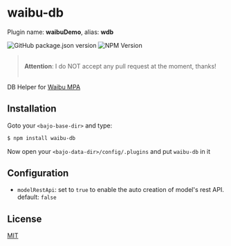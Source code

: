 # waibu-db

Plugin name: **waibuDemo**, alias: **wdb**

![GitHub package.json version](https://img.shields.io/github/package-json/v/ardhi/waibu-db) ![NPM Version](https://img.shields.io/npm/v/waibu-db)

> <br />**Attention**: I do NOT accept any pull request at the moment, thanks!<br /><br />

DB Helper for [Waibu MPA](https://github.com/ardhi/waibu-mpa)

## Installation

Goto your ```<bajo-base-dir>``` and type:

```bash
$ npm install waibu-db
```

Now open your ```<bajo-data-dir>/config/.plugins``` and put ```waibu-db``` in it

## Configuration

- ```modelRestApi```: set to ```true``` to enable the auto creation of model's rest API. default: ```false```

## License

[MIT](LICENSE)
